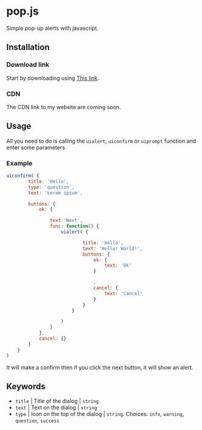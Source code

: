 # pop.js
Simple pop-up alerts with javascript.
## Installation
### Download link
Start by downloading using <a href="../pop.js">This link</a>. 
### CDN
The CDN link to my website are coming soon.
## Usage
All you need to do is calling the `uialert`, `uiconfirm` or `uiprompt` function and enter some parameters
### Example
```javascript
uiconfirm( {
        title: 'Hello',
        type: 'question',
        text: 'Lorem ipsum',

        buttons: {
            ok: {

                text:'Next',
                func: function() {
                    uialert( {

                            title: 'Hello',
                            text: 'Hello! World!',
                            buttons: {
                                ok: {
                                    text: 'Ok'
                                }

                                ,
                                cancel: {
                                    text: 'Cancel'
                                }
                            }
                        }

                    )
                }
            },
            cancel: {}
        }
    }
)
```
It will make a confirm then if you click the next button, it will show an alert.
## Keywords
- `title` | Title of the dialog | `string`
- `text` | Text on the dialog | `string`
- `type` | Icon on the top of the dialog | `string`. Choices: `info`, `warning`, `question`, `success`
